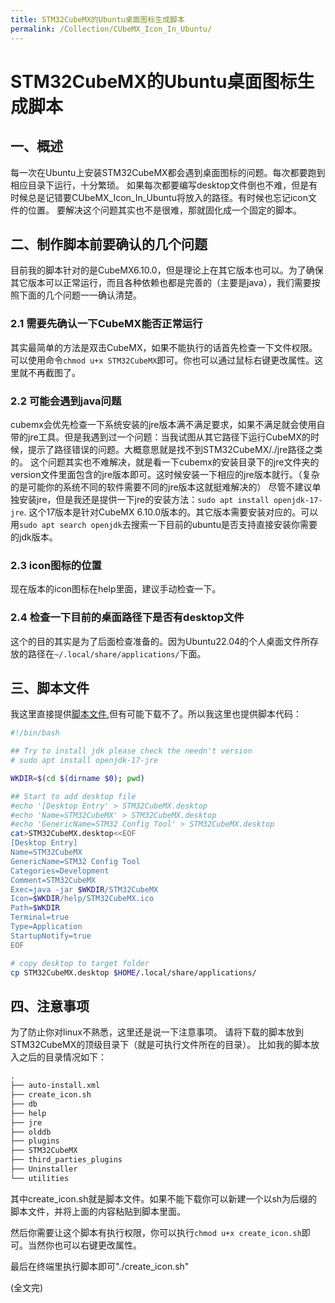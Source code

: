 ```yaml
---
title: STM32CubeMX的Ubuntu桌面图标生成脚本
permalink: /Collection/CUbeMX_Icon_In_Ubuntu/
---
```


# STM32CubeMX的Ubuntu桌面图标生成脚本
## 一、概述
每一次在Ubuntu上安装STM32CubeMX都会遇到桌面图标的问题。每次都要跑到相应目录下运行，十分繁琐。
如果每次都要编写desktop文件倒也不难，但是有时候总是记错要CUbeMX_Icon_In_Ubuntu将放入的路径。有时候也忘记icon文件的位置。
要解决这个问题其实也不是很难，那就固化成一个固定的脚本。

## 二、制作脚本前要确认的几个问题
目前我的脚本针对的是CubeMX6.10.0，但是理论上在其它版本也可以。为了确保其它版本可以正常运行，而且各种依赖也都是完善的（主要是java），我们需要按照下面的几个问题一一确认清楚。

### 2.1 需要先确认一下CubeMX能否正常运行
其实最简单的方法是双击CubeMX，如果不能执行的话首先检查一下文件权限。可以使用命令`chmod u+x STM32CubeMX`即可。你也可以通过鼠标右键更改属性。这里就不再截图了。

### 2.2 可能会遇到java问题
cubemx会优先检查一下系统安装的jre版本满不满足要求，如果不满足就会使用自带的jre工具。但是我遇到过一个问题：当我试图从其它路径下运行CubeMX的时候，提示了路径错误的问题。大概意思就是找不到STM32CubeMX/./jre路径之类的。
这个问题其实也不难解决，就是看一下cubemx的安装目录下的jre文件夹的version文件里面包含的jre版本即可。这时候安装一下相应的jre版本就行。（复杂的是可能你的系统不同的软件需要不同的jre版本这就挺难解决的）
尽管不建议单独安装jre，但是我还是提供一下jre的安装方法：`sudo apt install openjdk-17-jre`. 这个17版本是针对CubeMX 6.10.0版本的。其它版本需要安装对应的。可以用`sudo apt search openjdk`去搜索一下目前的ubuntu是否支持直接安装你需要的jdk版本。

### 2.3 icon图标的位置
现在版本的icon图标在help里面，建议手动检查一下。

### 2.4 检查一下目前的桌面路径下是否有desktop文件
这个的目的其实是为了后面检查准备的。因为Ubuntu22.04的个人桌面文件所存放的路径在`~/.local/share/applications/`下面。


## 三、脚本文件
我这里直接提供[脚本文件](./appendix/create_icon.sh),但有可能下载不了。所以我这里也提供脚本代码：
```bash
#!/bin/bash

## Try to install jdk please check the needn't version
# sudo apt install openjdk-17-jre

WKDIR=$(cd $(dirname $0); pwd) 

## Start to add desktop file
#echo '[Desktop Entry' > STM32CubeMX.desktop
#echo 'Name=STM32CubeMX' > STM32CubeMX.desktop
#echo 'GenericName=STM32 Config Tool' > STM32CubeMX.desktop
cat>STM32CubeMX.desktop<<EOF
[Desktop Entry]
Name=STM32CubeMX
GenericName=STM32 Config Tool
Categories=Development
Comment=STM32CubeMX
Exec=java -jar $WKDIR/STM32CubeMX
Icon=$WKDIR/help/STM32CubeMX.ico
Path=$WKDIR
Terminal=true
Type=Application
StartupNotify=true
EOF

# copy desktop to target folder
cp STM32CubeMX.desktop $HOME/.local/share/applications/
```

## 四、注意事项
为了防止你对linux不熟悉，这里还是说一下注意事项。
请将下载的脚本放到STM32CubeMX的顶级目录下（就是可执行文件所在的目录）。
比如我的脚本放入之后的目录情况如下：
```txt
.
├── auto-install.xml
├── create_icon.sh
├── db
├── help
├── jre
├── olddb
├── plugins
├── STM32CubeMX
├── third_parties_plugins
├── Uninstaller
└── utilities
```
其中create_icon.sh就是脚本文件。如果不能下载你可以新建一个以sh为后缀的脚本文件，并将上面的内容粘贴到脚本里面。

然后你需要让这个脚本有执行权限，你可以执行`chmod u+x create_icon.sh`即可。当然你也可以右键更改属性。

最后在终端里执行脚本即可"./create_icon.sh"

(全文完)